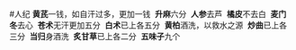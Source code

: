 #人纪 
**黄芪**一钱，如自汗过多，更加一钱 
**升麻**六分 
**人参**去芦 
**橘皮**不去白 
**麦门冬**去心 
**苍术**无汗更加五分 
**白术**已上各五分 
**黄柏**酒洗，以救水之源 
**炒曲**已上各三分 
**当归**身酒洗 
**炙甘草**已上各二分 
**五味子**九个